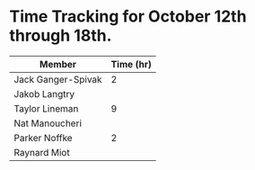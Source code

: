 
# Time Tracking for October 12th through 18th.

| Member             | Time (hr) |
|--------------------|-----------|
| Jack Ganger-Spivak | 2        |
| Jakob Langtry      |          |
| Taylor Lineman     | 9        |
| Nat Manoucheri     |          |
| Parker Noffke      | 2        |
| Raynard Miot       |          |
